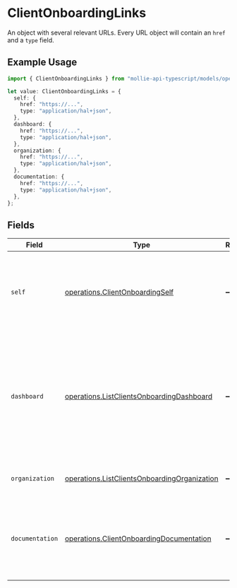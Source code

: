 # ClientOnboardingLinks

An object with several relevant URLs. Every URL object will contain an `href` and a `type` field.

## Example Usage

```typescript
import { ClientOnboardingLinks } from "mollie-api-typescript/models/operations";

let value: ClientOnboardingLinks = {
  self: {
    href: "https://...",
    type: "application/hal+json",
  },
  dashboard: {
    href: "https://...",
    type: "application/hal+json",
  },
  organization: {
    href: "https://...",
    type: "application/hal+json",
  },
  documentation: {
    href: "https://...",
    type: "application/hal+json",
  },
};
```

## Fields

| Field                                                                                                                                    | Type                                                                                                                                     | Required                                                                                                                                 | Description                                                                                                                              |
| ---------------------------------------------------------------------------------------------------------------------------------------- | ---------------------------------------------------------------------------------------------------------------------------------------- | ---------------------------------------------------------------------------------------------------------------------------------------- | ---------------------------------------------------------------------------------------------------------------------------------------- |
| `self`                                                                                                                                   | [operations.ClientOnboardingSelf](../../models/operations/clientonboardingself.md)                                                       | :heavy_minus_sign:                                                                                                                       | In v2 endpoints, URLs are commonly represented as objects with an `href` and `type` field.                                               |
| `dashboard`                                                                                                                              | [operations.ListClientsOnboardingDashboard](../../models/operations/listclientsonboardingdashboard.md)                                   | :heavy_minus_sign:                                                                                                                       | Direct link to the onboarding process in the Mollie dashboard. The merchant can be redirected to this page to complete their onboarding. |
| `organization`                                                                                                                           | [operations.ListClientsOnboardingOrganization](../../models/operations/listclientsonboardingorganization.md)                             | :heavy_minus_sign:                                                                                                                       | The API resource URL of the organization.                                                                                                |
| `documentation`                                                                                                                          | [operations.ClientOnboardingDocumentation](../../models/operations/clientonboardingdocumentation.md)                                     | :heavy_minus_sign:                                                                                                                       | In v2 endpoints, URLs are commonly represented as objects with an `href` and `type` field.                                               |